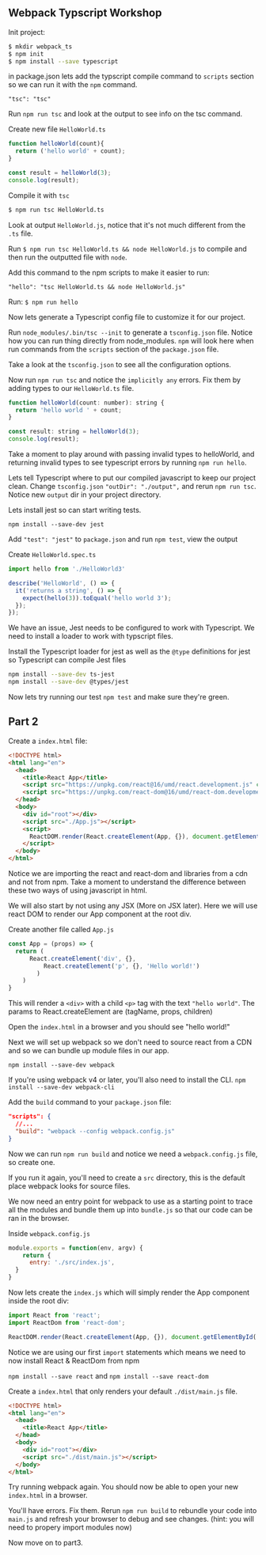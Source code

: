 ## Webpack Typscript Workshop

Init project: 

```bash
$ mkdir webpack_ts
$ npm init
$ npm install --save typescript
```

in package.json lets add the typscript compile command to `scripts` section so we can run it with the `npm` command.
    
    "tsc": "tsc"

Run `npm run tsc` and look at the output to see info on the tsc command.

Create new file `HelloWorld.ts`

```js
function helloWorld(count){
  return ('hello world' + count);
}

const result = helloWorld(3);
console.log(result);
```

Compile it with `tsc`

```bash
$ npm run tsc HelloWorld.ts
```

Look at output `HelloWorld.js`, notice that it's not much different from the `.ts` file.

Run `$ npm run tsc HelloWorld.ts && node HelloWorld.js` to compile and then run the outputted file with `node`.

Add this command to the npm scripts to make it easier to run:

```
"hello": "tsc HelloWorld.ts && node HelloWorld.js"
```

Run: `$ npm run hello`

Now lets generate a Typescript config file to customize it for our project.

Run `node_modules/.bin/tsc --init` to generate a `tsconfig.json` file. Notice how you can run thing directly from node_modules. `npm` will look here when run commands from the `scripts` section of the `package.json` file.

Take a look at the `tsconfig.json` to see all the configuration options.

Now run `npm run tsc` and notice the `implicitly any` errors. Fix them by adding types to our `HelloWorld.ts` file.

```js
function helloWorld(count: number): string {
  return 'hello world ' + count;
}

const result: string = helloWorld(3);
console.log(result);
```

Take a moment to play around with passing invalid types to helloWorld, and returning invalid types to see typescript errors by running `npm run hello`.

Lets tell Typescript where to put our compiled javascript to keep our project clean. Change `tsconfig.json` `"outDir": "./output",` and rerun `npm run tsc`. Notice new `output` dir in your project directory.

Lets install jest so can start writing tests.

`npm install --save-dev jest`

Add `"test": "jest"` to `package.json` and run `npm test`, view the output

Create `HelloWorld.spec.ts`

```js
import hello from './HelloWorld3'

describe('HelloWorld', () => {
  it('returns a string', () => {
    expect(hello(3)).toEqual('hello world 3');
  });
});
```
We have an issue, Jest needs to be configured to work with Typescript. We need to install a loader to work with typscript files. 

Install the Typescript loader for jest as well as the `@type` definitions for jest so Typescript can compile Jest files

```bash
npm install --save-dev ts-jest
npm install --save-dev @types/jest
```

Now lets try running our test `npm test` and make sure they're green.

## Part 2

Create a `index.html` file:

```html
<!DOCTYPE html>
<html lang="en">
  <head>
    <title>React App</title>
    <script src="https://unpkg.com/react@16/umd/react.development.js" crossorigin></script>
    <script src="https://unpkg.com/react-dom@16/umd/react-dom.development.js" crossorigin></script>
  </head>
  <body>
    <div id="root"></div>
    <script src="./App.js"></script>
    <script>
      ReactDOM.render(React.createElement(App, {}), document.getElementById('root'));
    </script>
  </body>
</html>
```

Notice we are importing the react and react-dom and libraries from a cdn and not from npm. Take a moment to understand the difference between these two ways of using javascript in html.

We will also start by not using any JSX (More on JSX later). Here we will use react DOM to render our App component at the root div.

Create another file called `App.js`

```javascript
const App = (props) => {
  return (
      React.createElement('div', {}, 
          React.createElement('p', {}, 'Hello world!')
        )
    )
}
```

This will render a `<div>` with a child `<p>` tag with the text `"hello world"`. The params to React.createElement are (tagName, props, children)

Open the `index.html` in a browser and you should see "hello world!"

Next we will set up webpack so we don't need to source react from a CDN and so we can bundle up module files in our app.

`npm install --save-dev webpack`

If you're using webpack v4 or later, you'll also need to install the CLI.
`npm install --save-dev webpack-cli`

Add the `build` command to your `package.json` file:

```json
"scripts": {
  //...
  "build": "webpack --config webpack.config.js"
}
```

Now we can run `npm run build` and notice we need a `webpack.config.js` file, so create one.

If you run it again, you'll need to create a `src` directory, this is the default place webpack looks for source files.

We now need an entry point for webpack to use as a starting point to trace all the modules and bundle them up into `bundle.js` so that our code can be ran in the browser.

Inside `webpack.config.js`

```javascript
module.exports = function(env, argv) {
    return {
      entry: './src/index.js',
  }
}
```

Now lets create the `index.js` which will simply render the App component inside the root div:

```js
import React from 'react';
import ReactDom from 'react-dom';

ReactDOM.render(React.createElement(App, {}), document.getElementById('root'));
```

Notice we are using our first `import` statements which means we need to now install React & ReactDom from npm

`npm install --save react` and `npm install --save react-dom`

Create a `index.html` that only renders your default `./dist/main.js` file.
```html
<!DOCTYPE html>
<html lang="en">
  <head>
    <title>React App</title>
  </head>
  <body>
    <div id="root"></div>
    <script src="./dist/main.js"></script>
  </body>
</html>
```

Try running webpack again. You should now be able to open your new `index.html` in a browser.

You'll have errors. Fix them. Rerun `npm run build` to rebundle your code into `main.js` and refresh your browser to debug and see changes. (hint: you will need to propery import modules now)

Now move on to part3.
